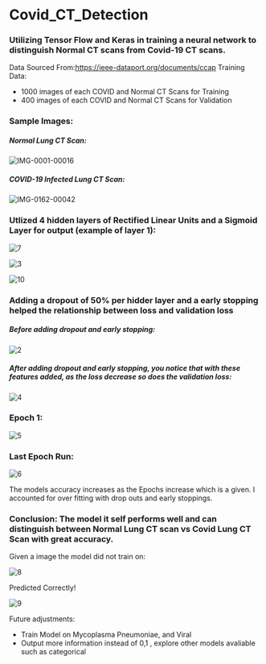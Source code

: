 # Covid_CT_Detection
### Utilizing Tensor Flow and Keras in training a neural network to distinguish Normal CT scans from Covid-19 CT scans.

Data Sourced From:https://ieee-dataport.org/documents/ccap
Training Data: 
  - 1000 images of each COVID and Normal CT Scans for Training
  - 400 images of each COVID and Normal CT Scans for Validation

### Sample Images:

##### Normal Lung CT Scan:

![IMG-0001-00016](https://user-images.githubusercontent.com/60201899/89960570-66774700-dc0d-11ea-8847-9bd8d0e5b40d.jpg)

##### COVID-19 Infected Lung CT Scan:

![IMG-0162-00042](https://user-images.githubusercontent.com/60201899/89960581-6c6d2800-dc0d-11ea-8f51-f59f5a9380fb.jpg)

### Utlized 4 hidden layers of Rectified Linear Units and a Sigmoid Layer for output (example of layer 1):

![7](https://user-images.githubusercontent.com/60201899/89960864-1482f100-dc0e-11ea-81cd-0533c78406de.PNG)

![3](https://user-images.githubusercontent.com/60201899/89960605-798a1700-dc0d-11ea-9fd7-af685f793932.PNG)

![10](https://user-images.githubusercontent.com/60201899/89961482-c53dc000-dc0f-11ea-862f-d728399c418f.PNG)

### Adding a dropout of 50% per hidder layer and a early stopping helped the relationship between loss and validation loss

##### Before adding dropout and early stopping:

![2](https://user-images.githubusercontent.com/60201899/89960606-7b53da80-dc0d-11ea-8dc6-7b798984d4b6.png)

##### After adding dropout and early stopping, you notice that with these features added, as the loss decrease so does the validation loss:

![4](https://user-images.githubusercontent.com/60201899/89960610-7db63480-dc0d-11ea-91cb-b428f46a2f1b.png)

### Epoch 1:

![5](https://user-images.githubusercontent.com/60201899/89960649-99213f80-dc0d-11ea-8f8d-1e5bbde4e010.PNG)

### Last Epoch Run:

![6](https://user-images.githubusercontent.com/60201899/89960650-99b9d600-dc0d-11ea-8f73-5ad0c4a6cb4a.PNG)

The models accuracy increases as the Epochs increase which is a given. I accounted for over fitting with drop outs and early stoppings.

### Conclusion: The model it self performs well and can distinguish between Normal Lung CT scan vs Covid Lung CT Scan with great accuracy.

Given a image the model did not train on:

![8](https://user-images.githubusercontent.com/60201899/89961479-c4a52980-dc0f-11ea-87a0-459d6a0ea587.PNG)

Predicted Correctly!

![9](https://user-images.githubusercontent.com/60201899/89961481-c53dc000-dc0f-11ea-9038-02748945c91d.PNG)

Future adjustments:
  - Train Model on Mycoplasma Pneumoniae, and Viral
  - Output more information instead of 0,1 , explore other models avaliable such as categorical

